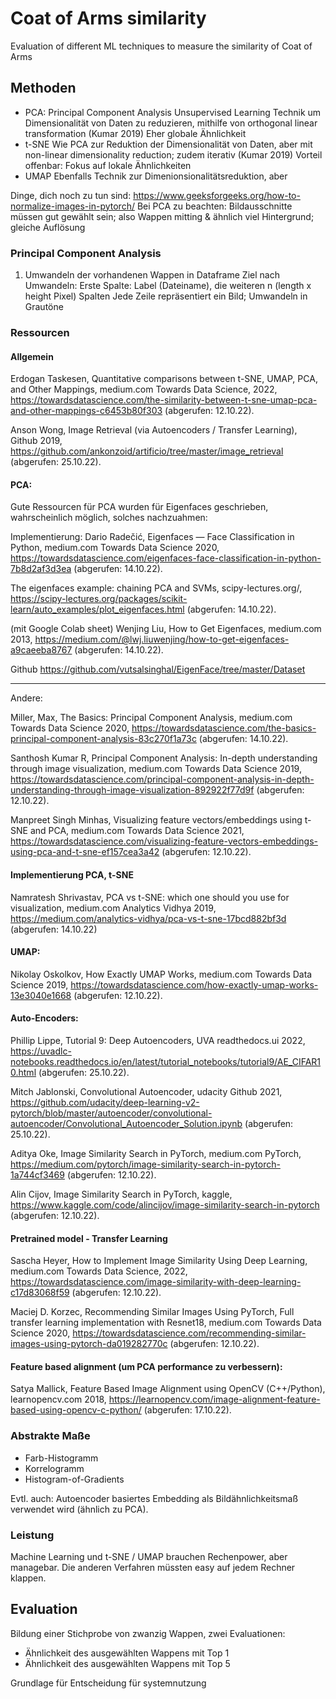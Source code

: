 # Coat of Arms similarity
Evaluation of different ML techniques to measure the similarity of Coat of Arms

## Methoden
- PCA: Principal Component Analysis 
Unsupervised Learning Technik um Dimensionalität von Daten zu reduzieren, mithilfe von orthogonal linear transformation (Kumar 2019)
Eher globale Ähnlichkeit
- t-SNE 
Wie PCA zur Reduktion der Dimensionalität von Daten, aber mit non-linear dimensionality reduction; zudem iterativ (Kumar 2019)
Vorteil offenbar: Fokus auf lokale Ähnlichkeiten
- UMAP
Ebenfalls Technik zur Dimenionsionalitätsreduktion, aber 

Dinge, dich noch zu tun sind: https://www.geeksforgeeks.org/how-to-normalize-images-in-pytorch/
Bei PCA zu beachten: Bildausschnitte müssen gut gewählt sein; also Wappen mitting & ähnlich viel Hintergrund; gleiche Auflösung

### Principal Component Analysis
1. Umwandeln der vorhandenen Wappen in Dataframe
Ziel nach Umwandeln: Erste Spalte: Label (Dateiname), die weiteren n (length x height Pixel) Spalten
Jede Zeile repräsentiert ein Bild; Umwandeln in Grautöne


### Ressourcen
#### Allgemein
Erdogan Taskesen, Quantitative comparisons between t-SNE, UMAP, PCA, and Other Mappings, medium.com Towards Data Science, 2022,
https://towardsdatascience.com/the-similarity-between-t-sne-umap-pca-and-other-mappings-c6453b80f303 (abgerufen: 12.10.22).

Anson Wong, Image Retrieval (via Autoencoders / Transfer Learning), Github 2019,
https://github.com/ankonzoid/artificio/tree/master/image_retrieval (abgerufen: 25.10.22).

#### PCA:
Gute Ressourcen für PCA wurden für Eigenfaces geschrieben, wahrscheinlich möglich, solches nachzuahmen:

Implementierung:
Dario Radečić, Eigenfaces — Face Classification in Python, medium.com Towards Data Science 2020,
https://towardsdatascience.com/eigenfaces-face-classification-in-python-7b8d2af3d3ea (abgerufen: 14.10.22).

The eigenfaces example: chaining PCA and SVMs, scipy-lectures.org/, 
https://scipy-lectures.org/packages/scikit-learn/auto_examples/plot_eigenfaces.html (abgerufen: 14.10.22).

(mit Google Colab sheet)
Wenjing Liu, How to Get Eigenfaces, medium.com 2013,
https://medium.com/@lwj.liuwenjing/how-to-get-eigenfaces-a9caeeba8767 (abgerufen: 14.10.22).

Github
https://github.com/vutsalsinghal/EigenFace/tree/master/Dataset
***

Andere:

Miller, Max, The Basics: Principal Component Analysis, medium.com Towards Data Science 2020,
https://towardsdatascience.com/the-basics-principal-component-analysis-83c270f1a73c (abgerufen: 14.10.22).

Santhosh Kumar R, Principal Component Analysis: In-depth understanding through image visualization, medium.com Towards Data Science 2019,
https://towardsdatascience.com/principal-component-analysis-in-depth-understanding-through-image-visualization-892922f77d9f (abgerufen: 12.10.22).

Manpreet Singh Minhas, Visualizing feature vectors/embeddings using t-SNE and PCA, medium.com Towards Data Science 2021,
https://towardsdatascience.com/visualizing-feature-vectors-embeddings-using-pca-and-t-sne-ef157cea3a42 (abgerufen: 12.10.22).

#### Implementierung PCA, t-SNE
Namratesh Shrivastav, PCA vs t-SNE: which one should you use for visualization, medium.com Analytics Vidhya 2019,
https://medium.com/analytics-vidhya/pca-vs-t-sne-17bcd882bf3d (abgerufen: 14.10.22)

#### UMAP:
Nikolay Oskolkov, How Exactly UMAP Works, medium.com Towards Data Science 2019,
https://towardsdatascience.com/how-exactly-umap-works-13e3040e1668 (abgerufen: 12.10.22).

#### Auto-Encoders:
Phillip Lippe, Tutorial 9: Deep Autoencoders, UVA readthedocs.ui 2022,
https://uvadlc-notebooks.readthedocs.io/en/latest/tutorial_notebooks/tutorial9/AE_CIFAR10.html (abgerufen: 25.10.22).

Mitch Jablonski, Convolutional Autoencoder, udacity Github 2021,
https://github.com/udacity/deep-learning-v2-pytorch/blob/master/autoencoder/convolutional-autoencoder/Convolutional_Autoencoder_Solution.ipynb (abgerufen: 25.10.22).

Aditya Oke, Image Similarity Search in PyTorch, medium.com PyTorch,
https://medium.com/pytorch/image-similarity-search-in-pytorch-1a744cf3469 (abgerufen: 12.10.22).

Alin Cijov, Image Similarity Search in PyTorch, kaggle,
https://www.kaggle.com/code/alincijov/image-similarity-search-in-pytorch (abgerufen: 12.10.22).

#### Pretrained model - Transfer Learning
Sascha Heyer, How to Implement Image Similarity Using Deep Learning, medium.com Towards Data Science, 2022,
https://towardsdatascience.com/image-similarity-with-deep-learning-c17d83068f59 (abgerufen: 12.10.22).

Maciej D. Korzec, Recommending Similar Images Using PyTorch, Full transfer learning implementation with Resnet18, medium.com Towards Data Science 2020,
https://towardsdatascience.com/recommending-similar-images-using-pytorch-da019282770c (abgerufen: 12.10.22).

#### Feature based alignment (um PCA performance zu verbessern):
Satya Mallick, Feature Based Image Alignment using OpenCV (C++/Python), learnopencv.com 2018,
https://learnopencv.com/image-alignment-feature-based-using-opencv-c-python/ (abgerufen: 17.10.22).

### Abstrakte Maße
- Farb-Histogramm
- Korrelogramm
- Histogram-of-Gradients

Evtl. auch:
Autoencoder basiertes Embedding als Bildähnlichkeitsmaß verwendet wird (ähnlich zu PCA). 

### Leistung
Machine Learning und t-SNE / UMAP brauchen Rechenpower, aber managebar.
Die anderen Verfahren müssten easy auf jedem Rechner klappen.

## Evaluation
Bildung einer Stichprobe von zwanzig Wappen, zwei Evaluationen:
- Ähnlichkeit des ausgewählten Wappens mit Top 1
- Ähnlichkeit des ausgewählten Wappens mit Top 5

Grundlage für Entscheidung für systemnutzung
